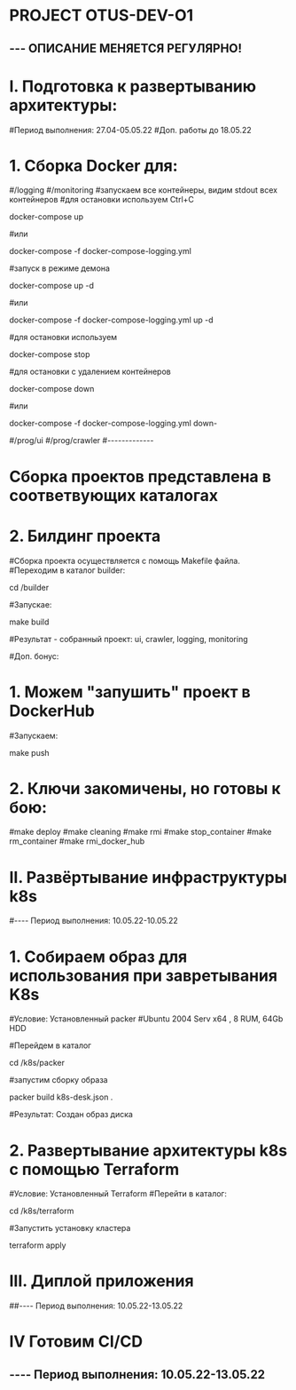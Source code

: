 # PROJECT OTUS-DEV-O1

## --- ОПИСАНИЕ МЕНЯЕТСЯ РЕГУЛЯРНО!



# I. Подготовка к развертыванию архитектуры:
#Период выполнения: 27.04-05.05.22
#Доп. работы до 18.05.22

# 1. Сборка Docker для:
#/logging 
#/monitoring
#запускаем все контейнеры, видим stdout всех контейнеров
#для остановки используем Ctrl+C

docker-compose up

#или

docker-compose -f docker-compose-logging.yml

#запуск в режиме демона

docker-compose up -d

#или

docker-compose -f docker-compose-logging.yml up -d

#для остановки используем

docker-compose stop

#для остановки с удалением контейнеров

docker-compose down

#или

docker-compose -f docker-compose-logging.yml down-

#/prog/ui
#/prog/crawler
#-------------
# Сборка проектов представлена в соответвующих каталогах

# 2. Билдинг проекта
#Сборка проекта осуществляется с помощь Makefile файла.
#Переходим в каталог builder:

cd /builder

#Запускае:

make build

#Результат - собранный проект: ui, crawler, logging, monitoring

#Доп. бонус:

# 1. Можем "запушить" проект в DockerHub 
#Запускаем:

make push

# 2. Ключи закомичены, но готовы к бою:

#make deploy
#make cleaning
#make rmi
#make stop_container
#make rm_container
#make rmi_docker_hub

# II. Развёртывание инфраструктуры k8s
#---- Период выполнения: 10.05.22-10.05.22

# 1. Собираем образ для использования при завретывания K8s

#Условие: Установленный packer
#Ubuntu 2004 Serv x64 , 8 RUM, 64Gb HDD

#Перейдем в каталог 

cd /k8s/packer

#запустим сборку образа

packer build k8s-desk.json .

#Результат: Создан образ диска

# 2. Развертывание архитектуры k8s c помощью Terraform
#Условие: Установленный Terraform
#Перейти в каталог:

cd /k8s/terraform

#Запустить установку кластера

terraform apply

# III. Диплой приложения

##---- Период выполнения: 10.05.22-13.05.22

# IV Готовим CI/CD
## ---- Период выполнения: 10.05.22-13.05.22

